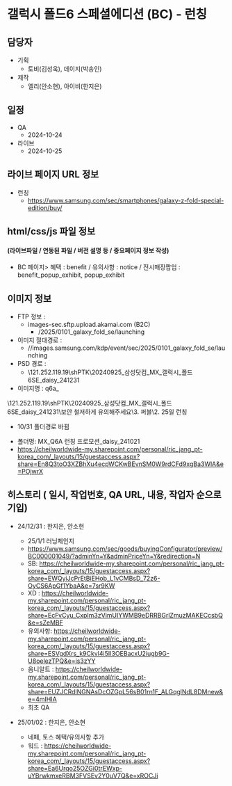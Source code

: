 # 갤럭시 폴드6 스페셜에디션 (BC) - 런칭

## 담당자

+ 기획
    - 토비(김성욱), 데이지(박송인)
+ 제작
    - 엘리(안소현), 아이비(한지은)



## 일정

+ QA
    - 2024-10-24
+ 라이브
    - 2024-10-25



##  라이브 페이지 URL 정보

+ 런칭 
  - https://www.samsung.com/sec/smartphones/galaxy-z-fold-special-edition/buy/

  


## html/css/js 파일 정보
#### (라이브파일 / 연동된 파일 / 버전 설명 등 / 중요페이지 정보 작성)

- BC 페이지> 혜택 : benefit / 유의사항 : notice / 전시매장팝업 : benefit_popup_exhibit, popup_exhibit



## 이미지 정보

- FTP 정보 : 
  - images-sec.sftp.upload.akamai.com (B2C)
    - /2025/0101_galaxy_fold_se/launching
- 이미지 절대경로 : 
  - //images.samsung.com/kdp/event/sec/2025/0101_galaxy_fold_se/launching
- PSD 경로 : 
  - \\121.252.119.19\shPTK\20240925_삼성닷컴_MX_갤럭시_폴드6SE_daisy_241231
- 이미지명 : q6a_

\\121.252.119.19\shPTK\20240925_삼성닷컴_MX_갤럭시_폴드6SE_daisy_241231\보안 철저하게 유의해주세요\3. 퍼블\2. 25일 런칭

+ 10/31 폴더경로 바뀜
- 폴더명: MX_Q6A 런칭 프로모션_daisy_241021
- https://cheilworldwide-my.sharepoint.com/personal/ric_jang_pt-korea_com/_layouts/15/guestaccess.aspx?share=En8Q3toO3XZBhXu4ecpWCKwBEvnSM0W9rdCFd9xgBa3WlA&e=POjwrX



## 히스토리 ( 일시, 작업번호, QA URL, 내용, 작업자 순으로 기입)

+ 24/12/31 : 한지은, 안소현
  - 25/1/1 러닝체인지
  - https://www.samsung.com/sec/goods/buyingConfigurator/preview/BC000001049/?adminYn=Y&adminPriceYn=Y&redirection=N
  - SB: https://cheilworldwide-my.sharepoint.com/personal/ric_jang_pt-korea_com/_layouts/15/guestaccess.aspx?share=EWQyiJcPrEtBiEHob_L1vCMBsD_72z6-OyCS6ApGf1YbaA&e=7sr9KW
  - XD : https://cheilworldwide-my.sharepoint.com/personal/ric_jang_pt-korea_com/_layouts/15/guestaccess.aspx?share=EcFvCyu_CxpIm3zVimUIYWMB9eDRRBGrlZmuzMAKECcsbQ&e=sZeMBF
  - 유의사항: https://cheilworldwide-my.sharepoint.com/personal/ric_jang_pt-korea_com/_layouts/15/guestaccess.aspx?share=ESVgdXrs_k9Ckvl4i5II3OEBacxU2iugb9G-U8oelezTPQ&e=is3zYY
  - 옴니알트 : https://cheilworldwide-my.sharepoint.com/personal/ric_jang_pt-korea_com/_layouts/15/guestaccess.aspx?share=EUZJCRdlNGNAsDcOZGpL56sB01rn1F_ALGqglNdL8DMnew&e=4mIHIA
  - 최초 QA

+ 25/01/02 : 한지은, 안소현
  - 네페, 토스 혜택/유의사항 추가
  - 워드 : https://cheilworldwide-my.sharepoint.com/personal/ric_jang_pt-korea_com/_layouts/15/guestaccess.aspx?share=Ea6Urqo25OZGi0trEWxp-uYBrwkmxeRBM3FVSEv2Y0uV7Q&e=xROCJi